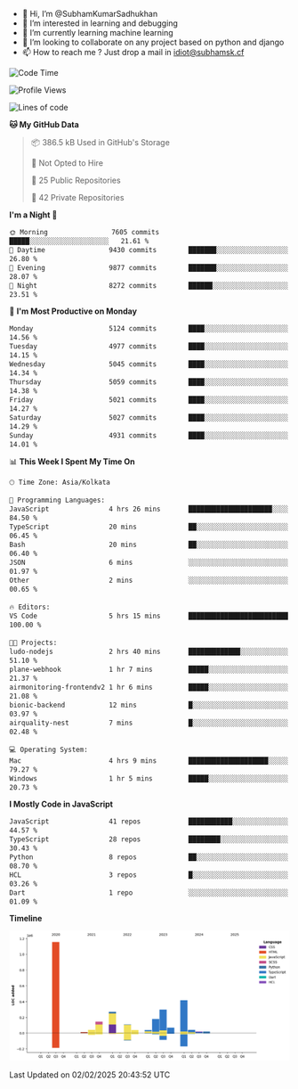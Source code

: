 - 👋 Hi, I’m @SubhamKumarSadhukhan
- 👀 I’m interested in learning and debugging
- 🌱 I’m currently learning machine learning
- 💞️ I’m looking to collaborate on any project based on python and django
- 📫 How to reach me ?
      Just drop a mail in idiot@subhamsk.cf

<!---
SubhamKumarSadhukhan/SubhamKumarSadhukhan is a ✨ special ✨ repository because its `README.md` (this file) appears on your GitHub profile.
You can click the Preview link to take a look at your changes.
--->


<!--START_SECTION:waka-->
![Code Time](http://img.shields.io/badge/Code%20Time-2%2C736%20hrs%2018%20mins-blue)

![Profile Views](http://img.shields.io/badge/Profile%20Views-0-blue)

![Lines of code](https://img.shields.io/badge/From%20Hello%20World%20I%27ve%20Written-2.8%20million%20lines%20of%20code-blue)

**🐱 My GitHub Data** 

> 📦 386.5 kB Used in GitHub's Storage 
 > 
> 🚫 Not Opted to Hire
 > 
> 📜 25 Public Repositories 
 > 
> 🔑 42 Private Repositories 
 > 
**I'm a Night 🦉** 

```text
🌞 Morning                7605 commits        █████░░░░░░░░░░░░░░░░░░░░   21.61 % 
🌆 Daytime                9430 commits        ███████░░░░░░░░░░░░░░░░░░   26.80 % 
🌃 Evening                9877 commits        ███████░░░░░░░░░░░░░░░░░░   28.07 % 
🌙 Night                  8272 commits        ██████░░░░░░░░░░░░░░░░░░░   23.51 % 
```
📅 **I'm Most Productive on Monday** 

```text
Monday                   5124 commits        ████░░░░░░░░░░░░░░░░░░░░░   14.56 % 
Tuesday                  4977 commits        ████░░░░░░░░░░░░░░░░░░░░░   14.15 % 
Wednesday                5045 commits        ████░░░░░░░░░░░░░░░░░░░░░   14.34 % 
Thursday                 5059 commits        ████░░░░░░░░░░░░░░░░░░░░░   14.38 % 
Friday                   5021 commits        ████░░░░░░░░░░░░░░░░░░░░░   14.27 % 
Saturday                 5027 commits        ████░░░░░░░░░░░░░░░░░░░░░   14.29 % 
Sunday                   4931 commits        ████░░░░░░░░░░░░░░░░░░░░░   14.01 % 
```


📊 **This Week I Spent My Time On** 

```text
🕑︎ Time Zone: Asia/Kolkata

💬 Programming Languages: 
JavaScript               4 hrs 26 mins       █████████████████████░░░░   84.50 % 
TypeScript               20 mins             ██░░░░░░░░░░░░░░░░░░░░░░░   06.45 % 
Bash                     20 mins             ██░░░░░░░░░░░░░░░░░░░░░░░   06.40 % 
JSON                     6 mins              ░░░░░░░░░░░░░░░░░░░░░░░░░   01.97 % 
Other                    2 mins              ░░░░░░░░░░░░░░░░░░░░░░░░░   00.65 % 

🔥 Editors: 
VS Code                  5 hrs 15 mins       █████████████████████████   100.00 % 

🐱‍💻 Projects: 
ludo-nodejs              2 hrs 40 mins       █████████████░░░░░░░░░░░░   51.10 % 
plane-webhook            1 hr 7 mins         █████░░░░░░░░░░░░░░░░░░░░   21.37 % 
airmonitoring-frontendv2 1 hr 6 mins         █████░░░░░░░░░░░░░░░░░░░░   21.08 % 
bionic-backend           12 mins             █░░░░░░░░░░░░░░░░░░░░░░░░   03.97 % 
airquality-nest          7 mins              █░░░░░░░░░░░░░░░░░░░░░░░░   02.48 % 

💻 Operating System: 
Mac                      4 hrs 9 mins        ████████████████████░░░░░   79.27 % 
Windows                  1 hr 5 mins         █████░░░░░░░░░░░░░░░░░░░░   20.73 % 
```

**I Mostly Code in JavaScript** 

```text
JavaScript               41 repos            ███████████░░░░░░░░░░░░░░   44.57 % 
TypeScript               28 repos            ████████░░░░░░░░░░░░░░░░░   30.43 % 
Python                   8 repos             ██░░░░░░░░░░░░░░░░░░░░░░░   08.70 % 
HCL                      3 repos             █░░░░░░░░░░░░░░░░░░░░░░░░   03.26 % 
Dart                     1 repo              ░░░░░░░░░░░░░░░░░░░░░░░░░   01.09 % 
```



**Timeline**

![Lines of Code chart](https://raw.githubusercontent.com/SubhamKumarSadhukhan/SubhamKumarSadhukhan/main/assets/bar_graph.png)


 Last Updated on 02/02/2025 20:43:52 UTC
<!--END_SECTION:waka-->
